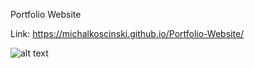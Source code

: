 Portfolio Website

Link: https://michalkoscinski.github.io/Portfolio-Website/

![alt text](https://i.ibb.co/55ggSST/Portfolio-website.png)
